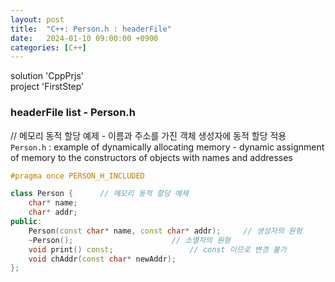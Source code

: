 ```yaml
---
layout: post
title:  "C++: Person.h : headerFile"
date:   2024-01-10 09:00:00 +0900
categories: [C++]
---
```


solution 'CppPrjs'   
project 'FirstStep'   
   
### headerFile list - Person.h   
   
// 메모리 동적 할당 예제 - 이름과 주소를 가진 객체 생성자에 동적 할당 적용   
`Person.h` : example of dynamically allocating memory - dynamic assignment of memory to the constructors of objects with names and addresses   
   
```cpp
#pragma once PERSON_H_INCLUDED

class Person {		// 메모리 동적 할당 예제
	char* name;
	char* addr;
public:
	Person(const char* name, const char* addr);		// 생성자의 원형
	~Person();						// 소멸자의 원형
	void print() const;					// const 이므로 변경 불가
	void chAddr(const char* newAddr);
};
```
